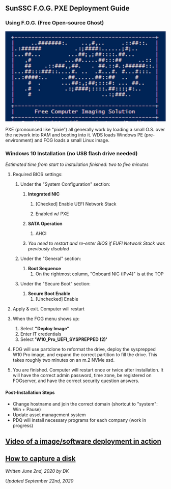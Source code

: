 ## SunSSC F.O.G. PXE Deployment Guide
### Using F.O.G. (Free Open-source Ghost)
![FOG](./maxresdefault.jpg)

PXE (pronounced like “pixie”) all generally work by loading a small O.S. over the network into RAM and booting into it. WDS loads Windows PE (pre-environment) and FOG loads a small Linux image.

### Windows 10 Installation (no USB flash drive needed)
_Estimated time from start to installation finished: two to five minutes_

1. Required BIOS settings:

   1. Under the "System Configuration" section:
   
      1. **Integrated NIC**
	  
	     1. [Checked] Enable UEFI Network Stack
		 
		 2. Enabled w/ PXE
		 
      2. **SATA Operation**
	  
	     1. AHCI
		 
	  3. *You need to restart and re-enter BIOS if EUFI Network Stack was previously disabled*
	  
   2. Under the "General" section:
      1. **Boot Sequence**
	     1. On the rightmost column, "Onboard NIC (IPv4)" is at the TOP
   3. Under the "Secure Boot" section:
      1. **Secure Boot Enable**
	     1. [Unchecked] Enable
2. Apply & exit. Computer will restart
3. When the FOG menu shows up:
   1. Select **"Deploy Image"**
   2. Enter IT credentials
   3. Select **'W10_Pro_UEFI_SYSPREPPED (2)'**
4. FOG will use partclone to reformat the drive, deploy the sysprepped W10 Pro image, and expand the correct partition to fill the drive. This takes roughly two minutes on an m.2 NVMe ssd.
5. You are finished. Computer will restart once or twice after installation. It will have the correct admin password, time zone, be registered on FOGserver, and have the correct security question answers.

#### Post-Installation Steps
- Change hostname and join the correct domain (shortcut to "system": Win + Pause)
- Update asset management system
- PDQ will install necessary programs for each company (work in progress)


## [Video of a image/software deployment in action](https://web.microsoftstream.com/video/e0257dac-b739-4541-8de1-fa4f72231292)
## [How to capture a disk](./capture.md)

_Written June 2nd, 2020 by DK_

_Updated September 22nd, 2020_
